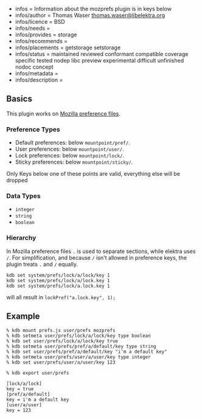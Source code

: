 - infos = Information about the mozprefs plugin is in keys below
- infos/author = Thomas Waser <thomas.waser@libelektra.org>
- infos/licence = BSD
- infos/needs =
- infos/provides = storage
- infos/recommends =
- infos/placements = getstorage setstorage
- infos/status = maintained reviewed conformant compatible coverage specific tested nodep libc preview experimental difficult unfinished nodoc concept 
- infos/metadata =
- infos/description =

## Basics ##

This plugin works on [Mozilla preference files](https://developer.mozilla.org/en-US/docs/Mozilla/Preferences/A_brief_guide_to_Mozilla_preferences).

### Preference Types ###

- Default preferences: below `mountpoint/pref/`.
- User preferences: below `mountpoint/user/`.
- Lock preferences: below `mountpoint/lock/`.
- Sticky preferences: below `mountpoint/sticky/`.

Only Keys below one of these points are valid, everything else will be dropped

### Data Types ###

- `integer`
- `string`
- `boolean`

### Hierarchy ###

In Mozilla preference files `.` is used to separate sections, while elektra uses `/`. For simplification, and because `/` isn't allowed in preference keys, the plugin treats `.` and `/` equally. 
```
kdb set system/prefs/lock/a/lock/key 1
kdb set system/prefs/lock/a/lock.key 1
kdb set system/prefs/lock/a.lock.key 1
```
will all result in `lockPref("a.lock.key", 1);`
  


## Example ##

```
% kdb mount prefs.js user/prefs mozprefs
% kdb setmeta user/prefs/lock/a/lock/key type boolean
% kdb set user/prefs/lock/a/lock/key true
% kdb setmeta user/prefs/pref/a/default/key type string
% kdb set user/prefs/pref/a/default/key "i'm a default key"
% kdb setmeta user/prefs/user/a/user/key type integer
% kdb set user/prefs/user/a/user/key 123

% kdb export user/prefs

[lock/a/lock]
key = true
[pref/a/default]
key = i'm a default key
[user/a/user]
key = 123

```
